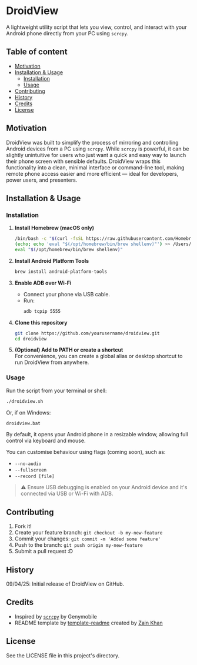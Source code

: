 # DroidView
A lightweight utility script that lets you view, control, and interact with your Android phone directly from your PC using `scrcpy`.

## Table of content
- [Motivation](#motivation)
- [Installation & Usage](#installation--usage)
  - [Installation](#installation)
  - [Usage](#usage)
- [Contributing](#contributing)
- [History](#history)
- [Credits](#credits)
- [License](#license)

## Motivation
DroidView was built to simplify the process of mirroring and controlling Android devices from a PC using `scrcpy`. While `scrcpy` is powerful, it can be slightly unintuitive for users who just want a quick and easy way to launch their phone screen with sensible defaults. DroidView wraps this functionality into a clean, minimal interface or command-line tool, making remote phone access easier and more efficient — ideal for developers, power users, and presenters.



## Installation & Usage
### Installation
1. **Install Homebrew (macOS only)**
   ```bash
   /bin/bash -c "$(curl -fsSL https://raw.githubusercontent.com/Homebrew/install/HEAD/install.sh)"
   (echo; echo 'eval "$(/opt/homebrew/bin/brew shellenv)"') >> /Users/<your username>/.zprofile
   eval "$(/opt/homebrew/bin/brew shellenv)"
   ```

2. **Install Android Platform Tools**
   ```bash
   brew install android-platform-tools
   ```
   
3. **Enable ADB over Wi-Fi**
   - Connect your phone via USB cable.
   - Run:
     ```bash
     adb tcpip 5555
     ```

4. **Clone this repository**
   ```bash
   git clone https://github.com/yourusername/droidview.git
   cd droidview
   ```

5. **(Optional) Add to PATH or create a shortcut**  
   For convenience, you can create a global alias or desktop shortcut to run DroidView from anywhere.

### Usage
Run the script from your terminal or shell:

```bash
./droidview.sh
```

Or, if on Windows:

```cmd
droidview.bat
```

By default, it opens your Android phone in a resizable window, allowing full control via keyboard and mouse.

You can customise behaviour using flags (coming soon), such as:
- `--no-audio`
- `--fullscreen`
- `--record [file]`

> ⚠️ Ensure USB debugging is enabled on your Android device and it's connected via USB or Wi-Fi with ADB.

## Contributing
1. Fork it!
2. Create your feature branch: `git checkout -b my-new-feature`
3. Commit your changes: `git commit -m 'Added some feature'`
4. Push to the branch: `git push origin my-new-feature`
5. Submit a pull request :D

## History
09/04/25: Initial release of DroidView on GitHub.

## Credits
- Inspired by [`scrcpy`](https://github.com/Genymobile/scrcpy) by Genymobile  
- README template by [template-readme](https://github.com/gitzain/template-README) created by [Zain Khan](https://iamzain.com)

## License
See the LICENSE file in this project's directory.
